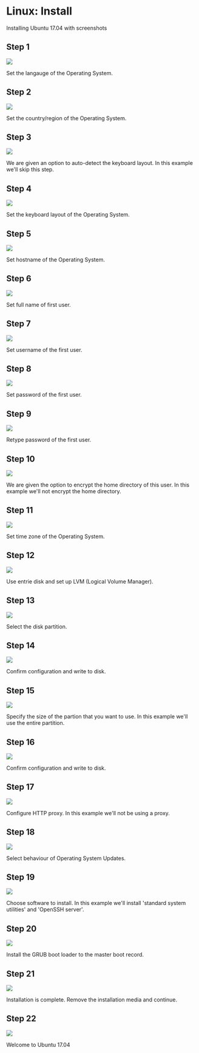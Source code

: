 # Linux: Install

Installing Ubuntu 17.04 with screenshots

## Step 1

![](https://github.com/barend-erasmus/linux-install/raw/master/images/image-1.png)

Set the langauge of the Operating System.

## Step 2

![](https://github.com/barend-erasmus/linux-install/raw/master/images/image-2.png)

Set the country/region of the Operating System.

## Step 3

![](https://github.com/barend-erasmus/linux-install/raw/master/images/image-3.png)

We are given an option to auto-detect the keyboard layout. In this example we'll skip this step.

## Step 4

![](https://github.com/barend-erasmus/linux-install/raw/master/images/image-4.png)

Set the keyboard layout of the Operating System.

## Step 5

![](https://github.com/barend-erasmus/linux-install/raw/master/images/image-5.png)

Set hostname of the Operating System.

## Step 6

![](https://github.com/barend-erasmus/linux-install/raw/master/images/image-6.png)

Set full name of first user.

## Step 7

![](https://github.com/barend-erasmus/linux-install/raw/master/images/image-7.png)

Set username of the first user.

## Step 8

![](https://github.com/barend-erasmus/linux-install/raw/master/images/image-8.png)

Set password of the first user.

## Step 9

![](https://github.com/barend-erasmus/linux-install/raw/master/images/image-9.png)

Retype password of the first user.

## Step 10

![](https://github.com/barend-erasmus/linux-install/raw/master/images/image-10.png)

We are given the option to encrypt the home directory of this user. In this example we'll not encrypt the home directory.

## Step 11

![](https://github.com/barend-erasmus/linux-install/raw/master/images/image-11.png)

Set time zone of the Operating System.

## Step 12

![](https://github.com/barend-erasmus/linux-install/raw/master/images/image-12.png)

Use entrie disk and set up LVM (Logical Volume Manager). 

## Step 13

![](https://github.com/barend-erasmus/linux-install/raw/master/images/image-13.png)

Select the disk partition.

## Step 14

![](https://github.com/barend-erasmus/linux-install/raw/master/images/image-14.png)

Confirm configuration and write to disk.

## Step 15

![](https://github.com/barend-erasmus/linux-install/raw/master/images/image-15.png)

Specify the size of the partion that you want to use. In this example we'll use the entire partition.

## Step 16

![](https://github.com/barend-erasmus/linux-install/raw/master/images/image-16.png)

Confirm configuration and write to disk.

## Step 17

![](https://github.com/barend-erasmus/linux-install/raw/master/images/image-17.png)

Configure HTTP proxy. In this example we'll not be using a proxy.

## Step 18

![](https://github.com/barend-erasmus/linux-install/raw/master/images/image-18.png)

Select behaviour of Operating System Updates.

## Step 19

![](https://github.com/barend-erasmus/linux-install/raw/master/images/image-19.png)

Choose software to install. In this example we'll install 'standard system utilities' and 'OpenSSH server'.

## Step 20

![](https://github.com/barend-erasmus/linux-install/raw/master/images/image-20.png)

Install the GRUB boot loader to the master boot record.

## Step 21

![](https://github.com/barend-erasmus/linux-install/raw/master/images/image-21.png)

Installation is complete. Remove the installation media and continue.

## Step 22

![](https://github.com/barend-erasmus/linux-install/raw/master/images/image-22.png)

Welcome to Ubuntu 17.04



